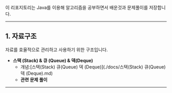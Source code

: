 이 리포지토리는 Java를 이용해 알고리즘을 공부하면서 배운것과 문제풀이를 저장합니다.

---

## 1. 자료구조
자료를 효율적으로 관리하고 사용하기 위한 구조입니다.

- **스택 (Stack) & 큐 (Queue) & 덱(Deque)**
  - 개념:[스택(Stack) 큐(Queue) 덱 (Deque)](./docs/스택(Stack) 큐(Queue) 덱 (Deque).md)
  - **관련 문제 풀이**

---
